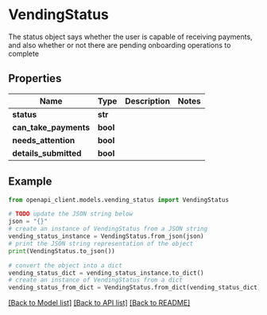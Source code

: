 # VendingStatus

The status object says whether the user is capable of receiving payments, and also whether or not there are pending onboarding operations to complete

## Properties

Name | Type | Description | Notes
------------ | ------------- | ------------- | -------------
**status** | **str** |  | 
**can_take_payments** | **bool** |  | 
**needs_attention** | **bool** |  | 
**details_submitted** | **bool** |  | 

## Example

```python
from openapi_client.models.vending_status import VendingStatus

# TODO update the JSON string below
json = "{}"
# create an instance of VendingStatus from a JSON string
vending_status_instance = VendingStatus.from_json(json)
# print the JSON string representation of the object
print(VendingStatus.to_json())

# convert the object into a dict
vending_status_dict = vending_status_instance.to_dict()
# create an instance of VendingStatus from a dict
vending_status_from_dict = VendingStatus.from_dict(vending_status_dict)
```
[[Back to Model list]](../README.md#documentation-for-models) [[Back to API list]](../README.md#documentation-for-api-endpoints) [[Back to README]](../README.md)


